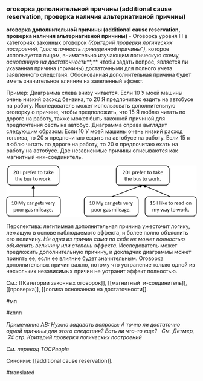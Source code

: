 ### оговорка дополнительной причины (additional cause reservation, проверка наличия альтернативной причины)

**оговорка дополнительной причины (additional cause reservation, проверка наличия альтернативной причины)** - Оговорка уровня III в категориях законных оговорок *(Критерий проверки логических построений, "достаточность приведенной причины")*, которое используется лицом, внимательно изучающим логическую схему, *основанную на достаточности***,** чтобы задать вопрос, является ли указанная причина (причины) достаточными для полного учета заявленного следствия. Обоснованная дополнительная причина будет иметь значительное влияние на заявленный эффект.

Пример: Диаграмма слева внизу читается. Если 10 У моей машины очень низкий расход бензина, то 20 Я предпочитаю ездить на автобусе на работу. Исследователь может использовать дополнительную оговорку о причине, чтобы предположить, что 15 Я люблю читать по дороге на работу, также может быть законной причиной для предпочтения сесть на автобус. Диаграмма справа выглядит следующим образом: Если 10 У моей машины очень низкий расход топлива, то 20 я предпочитаю ездить на автобусе на работу. Если 15 я люблю читать по дороге на работу, то 20 я предпочитаю ехать на работу на автобусе. Две независимые причины описываются как магнитный «и»-соединитель.

![](images/image45.png)

Перспектива: легитимная дополнительная причина ужесточит логику, лежащую в основе наблюдаемого эффекта, и более полно объяснить его величину. *Ни одна из причин сама по себе не может полностью объяснить величину или степень эффекта.* Исследователь может предложить дополнительную причину, и докладчик диаграммы может принять ее, если ее влияние будет значительным. Оговорка дополнительных причин важно, потому что устранение только одной из нескольких независимых причин не устранит эффект полностью.

См.: [[Категории законных оговорок]], [[магнитный  и-соединитель]], [[проверка]], [[логика основанная на достаточности]].

#мп

#кплп

*Примечание АВ: Нужно задавать вопросы: А точно ли достаточно одной причины для этого следствия? Есть ли что-то еще?   См. Детмер,  74 стр. Критерий проверки логических построений*

*См. перевод* *TOCPeople*

Синоним: [[additional cause reservation]].

#translated
